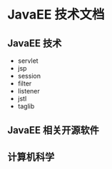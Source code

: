 # JavaEE 技术文档

## JavaEE 技术

- servlet
- jsp
- session
- filter
- listener
- jstl
- taglib

## JavaEE 相关开源软件

## 计算机科学
